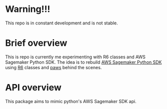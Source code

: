 # Warning!!!
This repo is in constant development and is not stable.

# Brief overview

This is repo is currently me experimenting with R6 classes and AWS Sagemaker Python SDK. The idea is to rebuild [AWS Sagemaker Python SDK](https://github.com/aws/sagemaker-python-sdk) using [R6](https://github.com/r-lib/R6) classes and [paws](https://github.com/paws-r/paws) behind the scenes.


# API overview

This package aims to mimic python's AWS Sagemaker SDK api.
